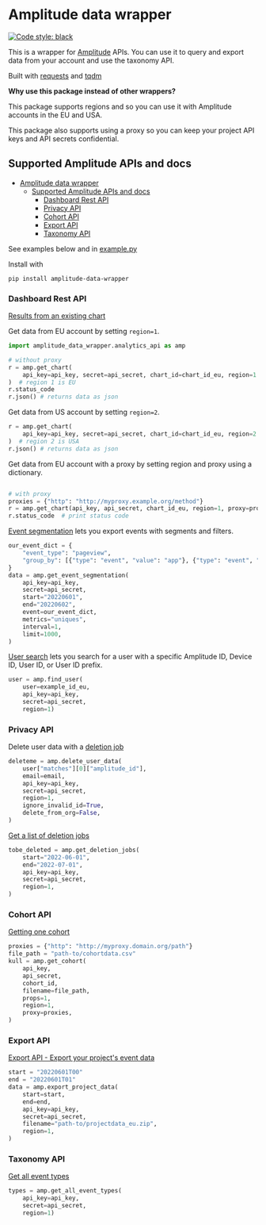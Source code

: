 # Amplitude data wrapper

[![Code style: black](https://img.shields.io/badge/code%20style-black-000000.svg)](https://github.com/psf/black)

This is a wrapper for [Amplitude](https://amplitude.com/) APIs. You can use it to query and export data from your account and use the taxonomy API.

Built with [requests](https://requests.readthedocs.io/en/latest/) and [tqdm](https://github.com/tqdm/tqdm)

**Why use this package instead of other wrappers?**

This package supports regions and so you can use it with Amplitude accounts in the EU and USA.

This package also supports using a proxy so you can keep your project API keys and API secrets confidential.

## Supported Amplitude APIs and docs

- [Amplitude data wrapper](#amplitude-data-wrapper)
  - [Supported Amplitude APIs and docs](#supported-amplitude-apis-and-docs)
    - [Dashboard Rest API](#dashboard-rest-api)
    - [Privacy API](#privacy-api)
    - [Cohort API](#cohort-api)
    - [Export API](#export-api)
    - [Taxonomy API](#taxonomy-api)

See examples below and in [example.py](example.py)

Install with

```
pip install amplitude-data-wrapper
```

### Dashboard Rest API

[Results from an existing chart](https://developers.amplitude.com/docs/dashboard-rest-api#results-from-an-existing-chart)

Get data from EU account by setting `region=1`.

```python
import amplitude_data_wrapper.analytics_api as amp

# without proxy
r = amp.get_chart(
    api_key=api_key, secret=api_secret, chart_id=chart_id_eu, region=1
)  # region 1 is EU
r.status_code
r.json() # returns data as json
```

Get data from US account by setting `region=2`.

```python
r = amp.get_chart(
    api_key=api_key, secret=api_secret, chart_id=chart_id_eu, region=2
)  # region 2 is USA
r.json() # returns data as json
```

Get data from EU account with a proxy by setting region and proxy using a dictionary.

```python

# with proxy
proxies = {"http": "http://myproxy.example.org/method"}
r = amp.get_chart(api_key, api_secret, chart_id_eu, region=1, proxy=proxies)
r.status_code  # print status code
```

[Event segmentation](https://developers.amplitude.com/docs/dashboard-rest-api#event-segmentation) lets you export events with segments and filters.

```python
our_event_dict = {
    "event_type": "pageview",
    "group_by": [{"type": "event", "value": "app"}, {"type": "event", "value": "team"}],
}
data = amp.get_event_segmentation(
    api_key=api_key,
    secret=api_secret,
    start="20220601",
    end="20220602",
    event=our_event_dict,
    metrics="uniques",
    interval=1,
    limit=1000,
)
```

[User search](https://developers.amplitude.com/docs/dashboard-rest-api#user-search) lets you search for a user with a specific Amplitude ID, Device ID, User ID, or User ID prefix.

```python
user = amp.find_user(
    user=example_id_eu, 
    api_key=api_key, 
    secret=api_secret,
    region=1)
```

### Privacy API

Delete user data with a [deletion job](https://developers.amplitude.com/docs/user-deletion#deletion-job)

```python
deleteme = amp.delete_user_data(
    user["matches"][0]["amplitude_id"],
    email=email,
    api_key=api_key,
    secret=api_secret,
    region=1,
    ignore_invalid_id=True,
    delete_from_org=False,
)
```

[Get a list of deletion jobs](https://developers.amplitude.com/docs/user-deletion#get)

```python
tobe_deleted = amp.get_deletion_jobs(
    start="2022-06-01",
    end="2022-07-01",
    api_key=api_key,
    secret=api_secret,
    region=1,
)
```

### Cohort API

[Getting one cohort](https://developers.amplitude.com/docs/behavioral-cohorts-api#getting-one-cohort)

```python
proxies = {"http": "http://myproxy.domain.org/path"}
file_path = "path-to/cohortdata.csv"
kull = amp.get_cohort(
    api_key,
    api_secret,
    cohort_id,
    filename=file_path,
    props=1,
    region=1,
    proxy=proxies,
)
```

### Export API

[Export API - Export your project's event data](https://developers.amplitude.com/docs/export-api#export-api---export-your-projects-event-data)

```python
start = "20220601T00"
end = "20220601T01"
data = amp.export_project_data(
    start=start,
    end=end,
    api_key=api_key,
    secret=api_secret,
    filename="path-to/projectdata_eu.zip",
    region=1,
)
```

### Taxonomy API

[Get all event types](https://developers.amplitude.com/docs/taxonomy-api#get-all-event-types)

```python
types = amp.get_all_event_types(
    api_key=api_key, 
    secret=api_secret, 
    region=1)
```
